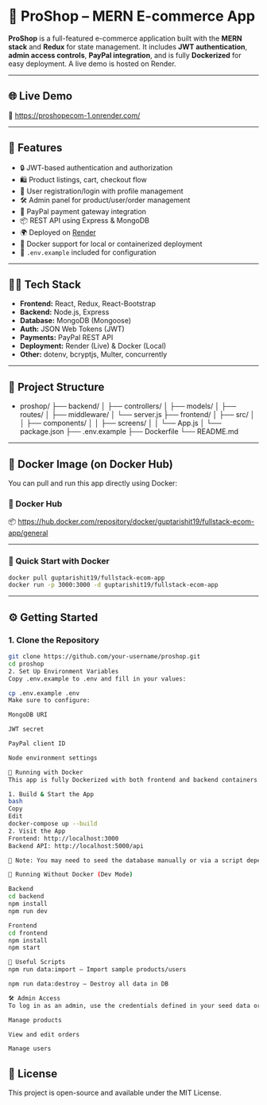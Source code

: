 # 🛒 ProShop – MERN E-commerce App

**ProShop** is a full-featured e-commerce application built with the **MERN stack** and **Redux** for state management. It includes **JWT authentication**, **admin access controls**, **PayPal integration**, and is fully **Dockerized** for easy deployment. A live demo is hosted on Render.

---

## 🌐 Live Demo

🔗 https://proshopecom-1.onrender.com/

---

## 🚀 Features

- 🔒 JWT-based authentication and authorization
- 🛍 Product listings, cart, checkout flow
- 👤 User registration/login with profile management
- 🛠 Admin panel for product/user/order management
- 💸 PayPal payment gateway integration
- 📦 REST API using Express & MongoDB
- 🌍 Deployed on [Render](https://render.com)
- 🐳 Docker support for local or containerized deployment
- 📁 `.env.example` included for configuration

---

## 🧑‍💻 Tech Stack

- **Frontend:** React, Redux, React-Bootstrap
- **Backend:** Node.js, Express
- **Database:** MongoDB (Mongoose)
- **Auth:** JSON Web Tokens (JWT)
- **Payments:** PayPal REST API
- **Deployment:** Render (Live) & Docker (Local)
- **Other:** dotenv, bcryptjs, Multer, concurrently

---

## 📁 Project Structure

- proshop/
  ├── backend/
  │ ├── controllers/
  │ ├── models/
  │ ├── routes/
  │ ├── middleware/
  │ └── server.js
  ├── frontend/
  │ ├── src/
  │ │ ├── components/
  │ │ ├── screens/
  │ │ └── App.js
  │ └── package.json
  ├── .env.example
  ├── Dockerfile
  └── README.md


---


## 🐋 Docker Image (on Docker Hub)

You can pull and run this app directly using Docker:

### 🔗 Docker Hub

📦 https://hub.docker.com/repository/docker/guptarishit19/fullstack-ecom-app/general

---

### 🏁 Quick Start with Docker

```bash
docker pull guptarishit19/fullstack-ecom-app
docker run -p 3000:3000 -d guptarishit19/fullstack-ecom-app
```

---
## ⚙️ Getting Started

### 1. Clone the Repository

```bash
git clone https://github.com/your-username/proshop.git
cd proshop
2. Set Up Environment Variables
Copy .env.example to .env and fill in your values:

cp .env.example .env
Make sure to configure:

MongoDB URI

JWT secret

PayPal client ID

Node environment settings

🐳 Running with Docker
This app is fully Dockerized with both frontend and backend containers.

1. Build & Start the App
bash
Copy
Edit
docker-compose up --build
2. Visit the App
Frontend: http://localhost:3000
Backend API: http://localhost:5000/api

📝 Note: You may need to seed the database manually or via a script depending on your setup.

🧪 Running Without Docker (Dev Mode)

Backend
cd backend
npm install
npm run dev

Frontend
cd frontend
npm install
npm start

🧼 Useful Scripts
npm run data:import – Import sample products/users

npm run data:destroy – Destroy all data in DB

🛠 Admin Access
To log in as an admin, use the credentials defined in your seed data or MongoDB. Admin users can:

Manage products

View and edit orders

Manage users
```
## 🧾 License
This project is open-source and available under the MIT License.

